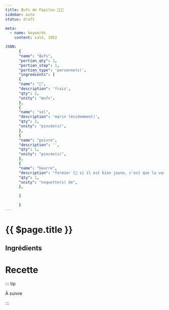 ```yaml
---
title: Œufs de Papilou 🍳⛵🧓
sidebar: auto
status: draft

meta:
  - name: keywords
    content: salé, 1952

JSON:
      {
      "name": "Œufs",
      "portion_qty": 1,
      "portion_step": 1,
      "portion_type": 'personne(s)',
      "ingredients": [
      {
      "name": "🥚",
      "description": 'frais',
      "qty": 2,
      "unity": "œufs",
      },
      {
      "name": "sel",
      "description": 'marin (évidemment)',
      "qty": 2,
      "unity": "pincée(s)",
      },
      {
      "name": "poivre",
      "description": '',
      "qty": 1,
      "unity": "pincée(s)",
      },
      {
      "name": "beurre",
      "description": "fermier (🧈 si il est bien jaune, c'est que la vache a mangé des paquerettes fraiches!)",
      "qty": 1,
      "unity": "noquette(s) de",
      },

      ]

      }
---
```



# {{ $page.title }}

## Ingrédients

<recipePortion :recette="$page.frontmatter.JSON" />

# Recette

::: tip

À suivre

:::
